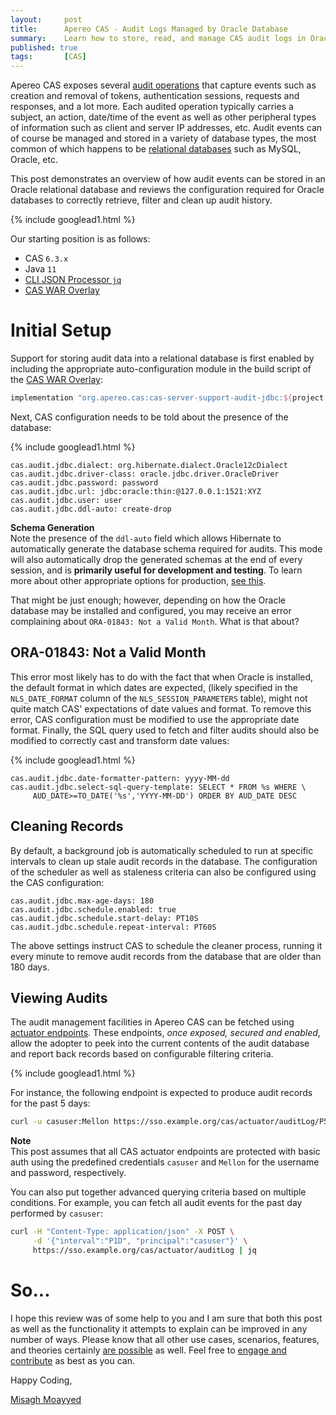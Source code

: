 ```yaml
---
layout:     post
title:      Apereo CAS - Audit Logs Managed by Oracle Database
summary:    Learn how to store, read, and manage CAS audit logs in Oracle databases.
published: true
tags:       [CAS]
---
```


Apereo CAS exposes several [audit operations](https://apereo.github.io/cas/6.3.x/installation/Audits.html) that capture events such as creation and removal of tokens, authentication sessions, requests and responses, and a lot more. Each audited operation typically carries a subject, an action, date/time of the event as well as other peripheral types of information such as client and server IP addresses, etc. Audit events can of course be managed and stored in a variety of database types, the most common of which happens to be [relational databases](https://apereo.github.io/cas/6.3.x/installation/Audits.html#database-audits) such as MySQL, Oracle, etc.

This post demonstrates an overview of how audit events can be stored in an Oracle relational database and reviews the configuration required for Oracle databases to correctly retrieve,  filter and clean up audit history.

{% include googlead1.html  %}

Our starting position is as follows:

- CAS `6.3.x`
- Java `11`
- [CLI JSON Processor `jq`](https://stedolan.github.io/jq/)
- [CAS WAR Overlay](https://github.com/apereo/cas-overlay-template)

# Initial Setup

Support for storing audit data into a relational database is first enabled by including the appropriate auto-configuration module in the build script of the [CAS WAR Overlay](https://apereo.github.io/cas/6.3.x/installation/WAR-Overlay-Installation.html):

```gradle
implementation "org.apereo.cas:cas-server-support-audit-jdbc:${project.'cas.version'}"
```

Next, CAS configuration needs to be told about the presence of the database:

{% include googlead1.html  %}

```properties
cas.audit.jdbc.dialect: org.hibernate.dialect.Oracle12cDialect
cas.audit.jdbc.driver-class: oracle.jdbc.driver.OracleDriver
cas.audit.jdbc.password: password
cas.audit.jdbc.url: jdbc:oracle:thin:@127.0.0.1:1521:XYZ
cas.audit.jdbc.user: user
cas.audit.jdbc.ddl-auto: create-drop    
```

<div class="alert alert-info">
  <strong>Schema Generation</strong><br/>Note the presence of the <code>ddl-auto</code> field which allows Hibernate to automatically generate the database schema required for audits. This mode will also automatically drop the generated schemas at the end of every session, and is <strong>primarily useful for development and testing</strong>. To learn more about other appropriate options for production, <a href="https://apereo.github.io/cas/6.3.x/configuration/Configuration-Properties-Common.html#ddl-configuration">see this</a>.
</div>

That might be just enough; however, depending on how the Oracle database may be installed and configured, you may receive an error complaining about <code>ORA-01843: Not a Valid Month</code>. What is that about?

## ORA-01843: Not a Valid Month

This error most likely has to do with the fact that when Oracle is installed, the default format in which dates are expected, (likely specified in the <code>NLS_DATE_FORMAT</code> column of the <code>NLS_SESSION_PARAMETERS</code> table), might not quite match CAS' expectations of date values and format. To remove this error, CAS configuration must be modified to use the appropriate date format. Finally, the SQL query used to fetch and filter audits should also be modified to correctly cast and transform date values:


{% include googlead1.html  %}

```properties
cas.audit.jdbc.date-formatter-pattern: yyyy-MM-dd
cas.audit.jdbc.select-sql-query-template: SELECT * FROM %s WHERE \
     AUD_DATE>=TO_DATE('%s','YYYY-MM-DD') ORDER BY AUD_DATE DESC            
```

## Cleaning Records

By default, a background job is automatically scheduled to run at specific intervals to clean up stale audit records in the database. The configuration of the scheduler as well as staleness criteria can also be configured using the CAS configuration:

```properties
cas.audit.jdbc.max-age-days: 180
cas.audit.jdbc.schedule.enabled: true
cas.audit.jdbc.schedule.start-delay: PT10S
cas.audit.jdbc.schedule.repeat-interval: PT60S
```

The above settings instruct CAS to schedule the cleaner process, running it every minute to remove audit records from the database that are older than 180 days. 

## Viewing Audits

The audit management facilities in Apereo CAS can be fetched using [actuator endpoints](https://apereo.github.io/cas/6.3.x/installation/Audits.html#administrative-endpoints). These endpoints, *once exposed, secured and enabled*, allow the adopter to peek into the current contents of the audit database and report back records based on configurable filtering criteria.


{% include googlead1.html  %}

For instance, the following endpoint is expected to produce audit records for the past 5 days:

```bash
curl -u casuser:Mellon https://sso.example.org/cas/actuator/auditLog/P5D | jq 
```

<div class="alert alert-info">
  <strong>Note</strong><br/>This post assumes that all CAS actuator endpoints are protected with basic auth using the predefined
  credentials <code>casuser</code> and <code>Mellon</code> for the username and password, respectively.
</div>

You can also put together advanced querying criteria based on multiple conditions. For example, you can fetch all audit events for the past day performed by `casuser`:

```bash
curl -H "Content-Type: application/json" -X POST \
     -d '{"interval":"P1D", "principal":"casuser"}' \
     https://sso.example.org/cas/actuator/auditLog | jq
```

# So...

I hope this review was of some help to you and I am sure that both this post as well as the functionality it attempts to explain can be improved in any number of ways. Please know that all other use cases, scenarios, features, and theories certainly [are possible](https://apereo.github.io/2017/02/18/onthe-theoryof-possibility/) as well. Feel free to [engage and contribute](https://apereo.github.io/cas/developer/Contributor-Guidelines.html) as best as you can.

Happy Coding,

[Misagh Moayyed](https://fawnoos.com)